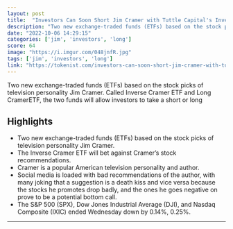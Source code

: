 ```yaml
---
layout: post
title:  "Investors Can Soon Short Jim Cramer with Tuttle Capital's Inverse Cramer ETF"
description: "Two new exchange-traded funds (ETFs) based on the stock picks of television personality Jim Cramer. Called Inverse Cramer ETF and Long CramerETF, the two funds will allow investors to take a short or long"
date: "2022-10-06 14:29:15"
categories: ['jim', 'investors', 'long']
score: 64
image: "https://i.imgur.com/048jnfR.jpg"
tags: ['jim', 'investors', 'long']
link: "https://tokenist.com/investors-can-soon-short-jim-cramer-with-tuttle-capitals-inverse-cramer-etf/"
---
```


Two new exchange-traded funds (ETFs) based on the stock picks of television personality Jim Cramer. Called Inverse Cramer ETF and Long CramerETF, the two funds will allow investors to take a short or long

## Highlights

- Two new exchange-traded funds (ETFs) based on the stock picks of television personality Jim Cramer.
- The Inverse Cramer ETF will bet against Cramer’s stock recommendations.
- Cramer is a popular American television personality and author.
- Social media is loaded with bad recommendations of the author, with many joking that a suggestion is a death kiss and vice versa because the stocks he promotes drop badly, and the ones he goes negative on prove to be a potential bottom call.
- The S&P 500 (SPX), Dow Jones Industrial Average (DJI), and Nasdaq Composite (IXIC) ended Wednesday down by 0.14%, 0.25%.

---
